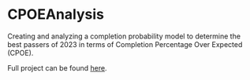 # CPOEAnalysis

Creating and analyzing a completion probability model to determine the best passers of 2023 in terms of Completion Percentage Over Expected (CPOE).

Full project can be found [here]().
